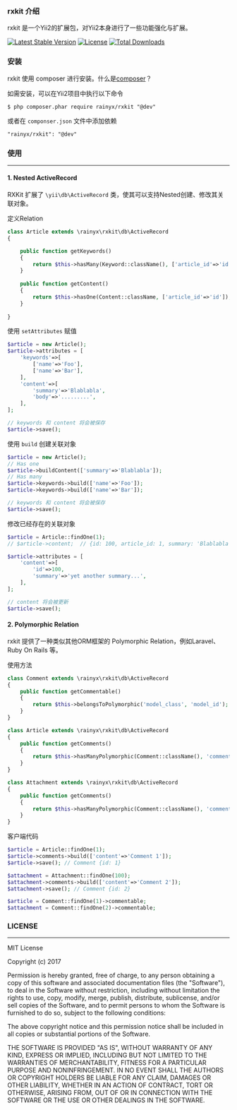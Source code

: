 ### rxkit 介绍 ###

rxkit 是一个Yii2的扩展包，对Yii2本身进行了一些功能强化与扩展。

[![Latest Stable Version](https://poser.pugx.org/rainyx/rxkit/v/stable)](https://packagist.org/packages/rainyx/rxkit)
[![License](https://poser.pugx.org/rainyx/rxkit/license)](https://packagist.org/packages/rainyx/rxkit)
[![Total Downloads](https://poser.pugx.org/rainyx/rxkit/downloads)](https://packagist.org/packages/rainyx/rxkit)

### 安装 ###
rxkit 使用 composer 进行安装。什么是[composer](http://getcomposer.org/download/)？

如需安装，可以在Yii2项目中执行以下命令
```
$ php composer.phar require rainyx/rxkit "@dev"
```

或者在 `componser.json` 文件中添加依赖

```
"rainyx/rxkit": "@dev"
```

### 使用 ###
----------

#### 1. Nested ActiveRecord ####
RXKit 扩展了 `\yii\db\ActiveRecord` 类，使其可以支持Nested创建、修改其关联对象。

定义Relation
```php
class Article extends \rainyx\rxkit\db\ActiveRecord 
{

    public function getKeywords() 
    {
        return $this->hasMany(Keyword::className(), ['article_id'=>'id']);
    }
    
    public function getContent()
    {
        return $this->hasOne(Content::className, ['article_id'=>'id']);
    }
    
}
```

使用 `setAttributes` 赋值
```php
$article = new Article();
$article->attributes = [
    'keywords'=>[
        ['name'=>'Foo'],
        ['name'=>'Bar'],
    ],
    'content'=>[
        'summary'=>'Blablabla',
        'body'=>'.........',
    ],
];

// keywords 和 content 将会被保存
$article->save();

```

使用 `build` 创建关联对象

```php
$article = new Article();
// Has one
$article->buildContent(['summary'=>'Blablabla']);
// Has many
$article->keywords->build(['name'=>'Foo']);
$article->keywords->build(['name'=>'Bar']);

// keywords 和 content 将会被保存
$article->save();
```

修改已经存在的关联对象

```php
$article = Article::findOne(1);
// $article->content;  // {id: 100, article_id: 1, summary: 'Blablabla'}

$article->attributes = [
    'content'=>[
        'id'=>100,
        'summary'=>'yet another summary...',
    ],
];

// content 将会被更新
$article->save();
```

#### 2. Polymorphic Relation ####

rxkit 提供了一种类似其他ORM框架的 Polymorphic Relation，例如Laravel、Ruby On Rails 等。

使用方法

```php
class Comment extends \rainyx\rxkit\db\ActiveRecord 
{
    public function getCommentable()
    {
        return $this->belongsToPolymorphic('model_class', 'model_id');
    }
} 

class Article extends \rainyx\rxkit\db\ActiveRecord 
{
    public function getComments()
    {
        return $this->hasManyPolymorphic(Comment::className(), 'commentable');
    }
}

class Attachment extends \rainyx\rxkit\db\ActiveRecord 
{
    public function getComments()
    {
        return $this->hasManyPolymorphic(Comment::className(), 'commentable');
    }
}

```

客户端代码

```php
$article = Article::findOne(1);
$article->comments->build(['content'=>'Comment 1']); 
$article->save(); // Comment {id: 1}

$attachment = Attachment::findOne(100);
$attachment->comments->build(['content'=>'Comment 2']); 
$attachment->save(); // Comment {id: 2}

$article = Comment::findOne(1)->commentable;
$attachment = Comment::findOne(2)->commentable;

```

### LICENSE ###
----------

MIT License

Copyright (c) 2017 

Permission is hereby granted, free of charge, to any person obtaining a copy
of this software and associated documentation files (the "Software"), to deal
in the Software without restriction, including without limitation the rights
to use, copy, modify, merge, publish, distribute, sublicense, and/or sell
copies of the Software, and to permit persons to whom the Software is
furnished to do so, subject to the following conditions:

The above copyright notice and this permission notice shall be included in all
copies or substantial portions of the Software.

THE SOFTWARE IS PROVIDED "AS IS", WITHOUT WARRANTY OF ANY KIND, EXPRESS OR
IMPLIED, INCLUDING BUT NOT LIMITED TO THE WARRANTIES OF MERCHANTABILITY,
FITNESS FOR A PARTICULAR PURPOSE AND NONINFRINGEMENT. IN NO EVENT SHALL THE
AUTHORS OR COPYRIGHT HOLDERS BE LIABLE FOR ANY CLAIM, DAMAGES OR OTHER
LIABILITY, WHETHER IN AN ACTION OF CONTRACT, TORT OR OTHERWISE, ARISING FROM,
OUT OF OR IN CONNECTION WITH THE SOFTWARE OR THE USE OR OTHER DEALINGS IN THE
SOFTWARE.
